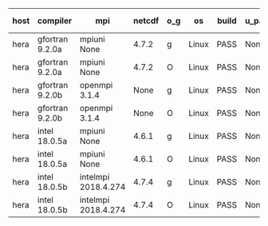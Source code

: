 

| host     | compiler                              | mpi                      | netcdf        | o_g        | os       | build       | u_pass          | u_fail          | s_pass            | s_fail            | e_pass             | e_fail             | nuopc_pass       | nuopc_fail       | artifacts link          |
|----------|---------------------------------------|--------------------------|---------------|------------|----------|-------------|-----------------|-----------------|-------------------|-------------------|--------------------|--------------------|------------------|------------------|-------------------------|
| hera | gfortran 9.2.0a | mpiuni None  | 4.7.2  | g | Linux | PASS | None | None | None | None | None | None | None | None | <a href="https://github.com/esmf-org/esmf-test-artifacts/tree/2f6a4ba34f3908e37e8c025648547512864056ab/develop/gfortran/9.2.0a/g/mpiuni/None" target="_blank">2f6a4ba</a> | 
| hera | gfortran 9.2.0a | mpiuni None  | 4.7.2  | O | Linux | PASS | None | None | None | None | None | None | None | None | <a href="https://github.com/esmf-org/esmf-test-artifacts/tree/e1872c69e393b58e317c5e12d057883fe497090c/develop/gfortran/9.2.0a/O/mpiuni/None" target="_blank">e1872c6</a> | 
| hera | gfortran 9.2.0b | openmpi 3.1.4  | None  | g | Linux | PASS | None | None | None | None | None | None | None | None | <a href="https://github.com/esmf-org/esmf-test-artifacts/tree/93e6054778a9abf03d0a913a7bcaede7fe5661be/develop/gfortran/9.2.0b/g/openmpi/3.1.4" target="_blank">93e6054</a> | 
| hera | gfortran 9.2.0b | openmpi 3.1.4  | None  | O | Linux | PASS | None | None | None | None | None | None | None | None | <a href="https://github.com/esmf-org/esmf-test-artifacts/tree/6b56f3dd822030a253e0153a04b7828baecc946a/develop/gfortran/9.2.0b/O/openmpi/3.1.4" target="_blank">6b56f3d</a> | 
| hera | intel 18.0.5a | mpiuni None  | 4.6.1  | g | Linux | PASS | None | None | None | None | None | None | None | None | <a href="https://github.com/esmf-org/esmf-test-artifacts/tree/63ed9c41b5347f84a4a133d774b236f281879597/develop/intel/18.0.5a/g/mpiuni/None" target="_blank">63ed9c4</a> | 
| hera | intel 18.0.5a | mpiuni None  | 4.6.1  | O | Linux | PASS | None | None | None | None | None | None | None | None | <a href="https://github.com/esmf-org/esmf-test-artifacts/tree/6283f58b2b2bcc26e756aed355d1f221d00b00af/develop/intel/18.0.5a/O/mpiuni/None" target="_blank">6283f58</a> | 
| hera | intel 18.0.5b | intelmpi 2018.4.274  | 4.7.4  | g | Linux | PASS | None | None | None | None | None | None | None | None | <a href="https://github.com/esmf-org/esmf-test-artifacts/tree/a8688c5cfea2367b6af6840392b0f03e4f57fdd9/develop/intel/18.0.5b/g/intelmpi/2018.4.274" target="_blank">a8688c5</a> | 
| hera | intel 18.0.5b | intelmpi 2018.4.274  | 4.7.4  | O | Linux | PASS | None | None | None | None | None | None | None | None | <a href="https://github.com/esmf-org/esmf-test-artifacts/tree/ce5fc417b04227ec9f4ed1ee8c9498a3948a15fc/develop/intel/18.0.5b/O/intelmpi/2018.4.274" target="_blank">ce5fc41</a> | 

